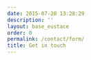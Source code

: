 ```yaml
---
date: 2015-07-20 13:28:29
description: ''
layout: base_eustace
order: 0
permalink: /contact/form/
title: Get in touch
---
```



